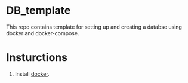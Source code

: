 # DB_template

This repo contains template for setting up and creating a databse using docker and docker-compose.

# Insturctions
1. Install [docker](https://docs.docker.com/get-docker/).